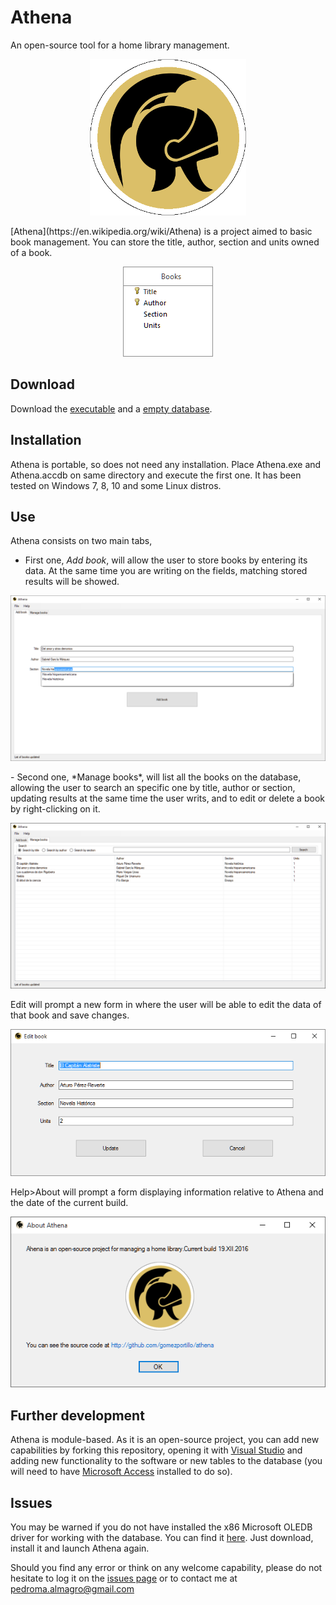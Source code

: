 # Athena
An open-source tool for a home library management.

<p align="center">
  <img height=250 src=assets/images/logo/logo.png?raw=true" alt="Logo"/>
</p>
[Athena](https://en.wikipedia.org/wiki/Athena) is a project aimed to basic book management. You can store the title, author, section and units owned of a book.

<p align="center">
  <img src=assets/images/screenshots/ddbb.png?raw=true" alt="Database diagram"/>
</p>

## Download
Download the [executable](https://github.com/gomezportillo/Athena/raw/master/latest_build/Athena.exe) and a [empty database](https://github.com/gomezportillo/Athena/raw/master/assets/empty_ddbb/Athena.accdb).

## Installation
Athena is portable, so does not need any installation. Place Athena.exe and Athena.accdb on same directory and execute the first one. It has been tested on Windows 7, 8, 10 and some Linux distros.

## Use
Athena consists on two main tabs,
- First one, *Add book*, will allow the user to store books by entering its data. At the same time you are writing on the fields, matching stored results will be showed.
<p align="center">
  <img src=assets/images/screenshots/add_book.png?raw=true" alt="Add book"/>
</p>
- Second one, *Manage books*, will list all the books on the database, allowing the user to search an specific one by title, author or section, updating results at the same time the user writs, and to edit or delete a book by right-clicking on it.
<p align="center">
  <img src=assets/images/screenshots/manage_books.png?raw=true" alt="Manage books"/>
</p>
Edit will prompt a new form in where the user will be able to edit the data of that book and save changes.
<p align="center">
  <img src=assets/images/screenshots/edit_book.png?raw=true" alt="Edit book"/>
</p>

Help>About will prompt a form displaying information relative to Athena and the date of the current build.
<p align="center">
  <img src=assets/images/screenshots/about.png?raw=true" alt="About Athena"/>
</p>

## Further development
Athena is module-based. As it is an open-source project, you can add new capabilities by forking this repository, opening it with [Visual Studio](https://www.visualstudio.com/) and adding new functionality to the software or new tables to the database (you will need to have [Microsoft Access](https://products.office.com/es-es/access) installed to do so).

## Issues
You may be warned if you do not have installed the x86 Microsoft OLEDB driver for working with the database. You can find it [here](assets/drivers_OSx86/AccessDatabaseEngine.exe). Just download, install it and launch Athena again.

Should you find any error or think on any welcome capability, please do not hesitate to log it on the [issues page](https://github.com/gomezportillo/Athena/issues) or to contact me at [pedroma.almagro@gmail.com](mailto:pedroma.almagro@gmail.com)
